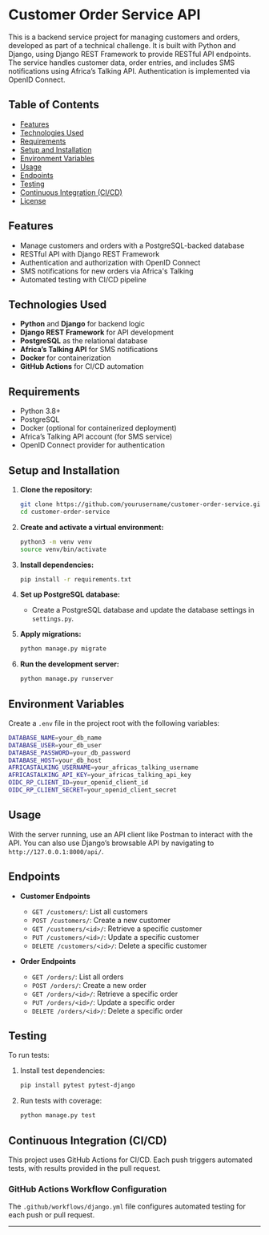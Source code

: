 # Customer Order Service API

This is a backend service project for managing customers and orders, developed as part of a technical challenge. It is built with Python and Django, using Django REST Framework to provide RESTful API endpoints. The service handles customer data, order entries, and includes SMS notifications using Africa’s Talking API. Authentication is implemented via OpenID Connect.

## Table of Contents

- [Features](#features)
- [Technologies Used](#technologies-used)
- [Requirements](#requirements)
- [Setup and Installation](#setup-and-installation)
- [Environment Variables](#environment-variables)
- [Usage](#usage)
- [Endpoints](#endpoints)
- [Testing](#testing)
- [Continuous Integration (CI/CD)](#continuous-integration-cicd)
- [License](#license)

## Features

- Manage customers and orders with a PostgreSQL-backed database
- RESTful API with Django REST Framework
- Authentication and authorization with OpenID Connect
- SMS notifications for new orders via Africa's Talking
- Automated testing with CI/CD pipeline

## Technologies Used

- **Python** and **Django** for backend logic
- **Django REST Framework** for API development
- **PostgreSQL** as the relational database
- **Africa’s Talking API** for SMS notifications
- **Docker** for containerization
- **GitHub Actions** for CI/CD automation

## Requirements

- Python 3.8+
- PostgreSQL
- Docker (optional for containerized deployment)
- Africa’s Talking API account (for SMS service)
- OpenID Connect provider for authentication

## Setup and Installation

1. **Clone the repository:**
   ```bash
   git clone https://github.com/yourusername/customer-order-service.git
   cd customer-order-service
   ```

2. **Create and activate a virtual environment:**
   ```bash
   python3 -m venv venv
   source venv/bin/activate
   ```

3. **Install dependencies:**
   ```bash
   pip install -r requirements.txt
   ```

4. **Set up PostgreSQL database:**
   - Create a PostgreSQL database and update the database settings in `settings.py`.

5. **Apply migrations:**
   ```bash
   python manage.py migrate
   ```

6. **Run the development server:**
   ```bash
   python manage.py runserver
   ```

## Environment Variables

Create a `.env` file in the project root with the following variables:

```bash
DATABASE_NAME=your_db_name
DATABASE_USER=your_db_user
DATABASE_PASSWORD=your_db_password
DATABASE_HOST=your_db_host
AFRICASTALKING_USERNAME=your_africas_talking_username
AFRICASTALKING_API_KEY=your_africas_talking_api_key
OIDC_RP_CLIENT_ID=your_openid_client_id
OIDC_RP_CLIENT_SECRET=your_openid_client_secret
```

## Usage

With the server running, use an API client like Postman to interact with the API. You can also use Django’s browsable API by navigating to `http://127.0.0.1:8000/api/`.

## Endpoints

- **Customer Endpoints**
  - `GET /customers/`: List all customers
  - `POST /customers/`: Create a new customer
  - `GET /customers/<id>/`: Retrieve a specific customer
  - `PUT /customers/<id>/`: Update a specific customer
  - `DELETE /customers/<id>/`: Delete a specific customer

- **Order Endpoints**
  - `GET /orders/`: List all orders
  - `POST /orders/`: Create a new order
  - `GET /orders/<id>/`: Retrieve a specific order
  - `PUT /orders/<id>/`: Update a specific order
  - `DELETE /orders/<id>/`: Delete a specific order

## Testing

To run tests:

1. Install test dependencies:
   ```bash
   pip install pytest pytest-django
   ```

2. Run tests with coverage:
   ```bash
   python manage.py test
   ```

## Continuous Integration (CI/CD)

This project uses GitHub Actions for CI/CD. Each push triggers automated tests, with results provided in the pull request.

### GitHub Actions Workflow Configuration
The `.github/workflows/django.yml` file configures automated testing for each push or pull request.


---